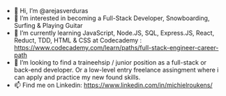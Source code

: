 - 👋 Hi, I’m @arejasverduras
- 👀 I’m interested in becoming a Full-Stack Developer, Snowboarding, Surfing & Playing Guitar
- 🌱 I’m currently learning JavaScript, Node.JS, SQL, Express.JS, React, Reduct, TDD, HTML & CSS at Codecademy : https://www.codecademy.com/learn/paths/full-stack-engineer-career-path
- 💞️ I’m looking to find a traineehsip / junior position as a full-stack or back-end developer. Or a low-level entry freelance assingment where i can apply and practice my new found skills.
- 📫 Find me on Linkedin: https://www.linkedin.com/in/michielroukens/

<!---
arejasverduras/arejasverduras is a ✨ special ✨ repository because its `README.md` (this file) appears on your GitHub profile.
You can click the Preview link to take a look at your changes.
--->
